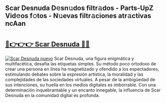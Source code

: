 ## Scar Desnuda D𝚎sn𝚞dos filtr𝚊dos - Parts-UpZ Vid𝚎os f𝚘tos - N𝚞evas filtr𝚊ciones atr𝚊ctivas ncAan

# <h2><a href="http://mbdaja.tromn.icu/?c=Scar+Desnuda">🔗👉👉👉 Scar Desnuda 🔗🔗</a></h2>

[![Scar Desnuda nuevo](https://i.imgur.com/pEAQMta.gif)](http://mbdaja.tromn.icu/?c=Scar+Desnuda)
Scar Desnuda, una figura enigmática y multifacética, desafía las etiquetas simples. Su método poco ortodoxo de crear una persona en línea ha magnetizado y ofendido a los espectadores, estimulando debates sobre la expresión artística, la moralidad y las complejidades de las sociedades virtuales. A pesar de la ambigüedad de sus intenciones, su huella en los medios digitales es imborrable. Con una determinación inquebrantable y un encanto innegable, la influencia de Scar Desnuda en la comunidad digital es profunda.
